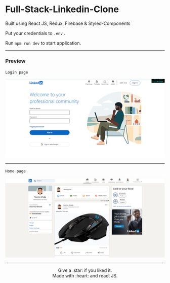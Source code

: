 # Full-Stack-Linkedin-Clone

Built using React JS, Redux, Firebase & Styled-Components 


Put your credentials to  `.env` .




Run `npm run dev` to start application.

----

### Preview
`Login page`
<p align="center">
    <img src="./public/assets/loginPreview.PNG" />
</p>


----


`Home page`
<p align="center">
    <img src="./public/assets/homePreview.PNG" />

</p>


----

<p align="center">
Give a :star: if you liked it.<br>
Made with :heart: and react JS.
</p>
